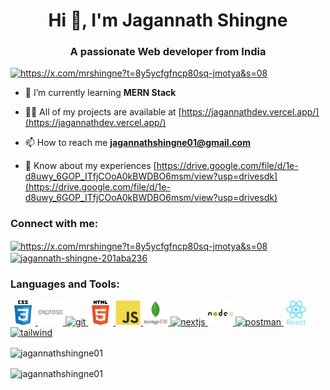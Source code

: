 <h1 align="center">Hi 👋, I'm Jagannath Shingne</h1>
<h3 align="center">A passionate Web developer from India</h3>

<p align="left"> <a href="https://twitter.com/https://x.com/mrshingne?t=8y5ycfgfncp80sq-jmotya&s=08" target="blank"><img src="https://img.shields.io/twitter/follow/https://x.com/mrshingne?t=8y5ycfgfncp80sq-jmotya&s=08?logo=twitter&style=for-the-badge" alt="https://x.com/mrshingne?t=8y5ycfgfncp80sq-jmotya&s=08" /></a> </p>

- 🌱 I’m currently learning **MERN Stack**

- 👨‍💻 All of my projects are available at [https://jagannathdev.vercel.app/](https://jagannathdev.vercel.app/)

- 📫 How to reach me **jagannathshingne01@gmail.com**

- 📄 Know about my experiences [https://drive.google.com/file/d/1e-d8uwy_6GOP_ITfjCOoA0kBWDBO6msm/view?usp=drivesdk](https://drive.google.com/file/d/1e-d8uwy_6GOP_ITfjCOoA0kBWDBO6msm/view?usp=drivesdk)

<h3 align="left">Connect with me:</h3>
<p align="left">
<a href="https://twitter.com/https://x.com/mrshingne?t=8y5ycfgfncp80sq-jmotya&s=08" target="blank"><img align="center" src="https://raw.githubusercontent.com/rahuldkjain/github-profile-readme-generator/master/src/images/icons/Social/twitter.svg" alt="https://x.com/mrshingne?t=8y5ycfgfncp80sq-jmotya&s=08" height="30" width="40" /></a>
<a href="https://linkedin.com/in/jagannath-shingne-201aba236" target="blank"><img align="center" src="https://raw.githubusercontent.com/rahuldkjain/github-profile-readme-generator/master/src/images/icons/Social/linked-in-alt.svg" alt="jagannath-shingne-201aba236" height="30" width="40" /></a>
</p>

<h3 align="left">Languages and Tools:</h3>
<p align="left"> <a href="https://www.w3schools.com/css/" target="_blank" rel="noreferrer"> <img src="https://raw.githubusercontent.com/devicons/devicon/master/icons/css3/css3-original-wordmark.svg" alt="css3" width="40" height="40"/> </a> <a href="https://expressjs.com" target="_blank" rel="noreferrer"> <img src="https://raw.githubusercontent.com/devicons/devicon/master/icons/express/express-original-wordmark.svg" alt="express" width="40" height="40"/> </a> <a href="https://git-scm.com/" target="_blank" rel="noreferrer"> <img src="https://www.vectorlogo.zone/logos/git-scm/git-scm-icon.svg" alt="git" width="40" height="40"/> </a> <a href="https://www.w3.org/html/" target="_blank" rel="noreferrer"> <img src="https://raw.githubusercontent.com/devicons/devicon/master/icons/html5/html5-original-wordmark.svg" alt="html5" width="40" height="40"/> </a> <a href="https://developer.mozilla.org/en-US/docs/Web/JavaScript" target="_blank" rel="noreferrer"> <img src="https://raw.githubusercontent.com/devicons/devicon/master/icons/javascript/javascript-original.svg" alt="javascript" width="40" height="40"/> </a> <a href="https://www.mongodb.com/" target="_blank" rel="noreferrer"> <img src="https://raw.githubusercontent.com/devicons/devicon/master/icons/mongodb/mongodb-original-wordmark.svg" alt="mongodb" width="40" height="40"/> </a> <a href="https://nextjs.org/" target="_blank" rel="noreferrer"> <img src="https://cdn.worldvectorlogo.com/logos/nextjs-2.svg" alt="nextjs" width="40" height="40"/> </a> <a href="https://nodejs.org" target="_blank" rel="noreferrer"> <img src="https://raw.githubusercontent.com/devicons/devicon/master/icons/nodejs/nodejs-original-wordmark.svg" alt="nodejs" width="40" height="40"/> </a> <a href="https://postman.com" target="_blank" rel="noreferrer"> <img src="https://www.vectorlogo.zone/logos/getpostman/getpostman-icon.svg" alt="postman" width="40" height="40"/> </a> <a href="https://reactjs.org/" target="_blank" rel="noreferrer"> <img src="https://raw.githubusercontent.com/devicons/devicon/master/icons/react/react-original-wordmark.svg" alt="react" width="40" height="40"/> </a> <a href="https://tailwindcss.com/" target="_blank" rel="noreferrer"> <img src="https://www.vectorlogo.zone/logos/tailwindcss/tailwindcss-icon.svg" alt="tailwind" width="40" height="40"/> </a> </p>

<p><img align="center" src="https://github-readme-stats.vercel.app/api/top-langs?username=jagannathshingne01&show_icons=true&locale=en&layout=compact" alt="jagannathshingne01" /></p>

<p><img align="center" src="https://github-readme-streak-stats.herokuapp.com/?user=jagannathshingne01&" alt="jagannathshingne01" /></p>
